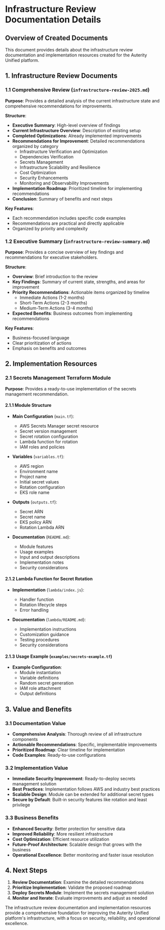 # Infrastructure Review Documentation Details

## Overview of Created Documents

This document provides details about the infrastructure review documentation and implementation resources created for the Auterity Unified platform.

## 1. Infrastructure Review Documents

### 1.1 Comprehensive Review (`infrastructure-review-2025.md`)

**Purpose**: Provides a detailed analysis of the current infrastructure state and comprehensive recommendations for improvements.

**Structure**:

- **Executive Summary**: High-level overview of findings
- **Current Infrastructure Overview**: Description of existing setup
- **Completed Optimizations**: Already implemented improvements
- **Recommendations for Improvement**: Detailed recommendations organized by category
  - Infrastructure Verification and Optimization
  - Dependencies Verification
  - Secrets Management
  - Infrastructure Scalability and Resilience
  - Cost Optimization
  - Security Enhancements
  - Monitoring and Observability Improvements
- **Implementation Roadmap**: Prioritized timeline for implementing recommendations
- **Conclusion**: Summary of benefits and next steps

**Key Features**:

- Each recommendation includes specific code examples
- Recommendations are practical and directly applicable
- Organized by priority and complexity

### 1.2 Executive Summary (`infrastructure-review-summary.md`)

**Purpose**: Provides a concise overview of key findings and recommendations for executive stakeholders.

**Structure**:

- **Overview**: Brief introduction to the review
- **Key Findings**: Summary of current state, strengths, and areas for improvement
- **Priority Recommendations**: Actionable items organized by timeline
  - Immediate Actions (1-2 months)
  - Short-Term Actions (2-3 months)
  - Medium-Term Actions (3-4 months)
- **Expected Benefits**: Business outcomes from implementing recommendations

**Key Features**:

- Business-focused language
- Clear prioritization of actions
- Emphasis on benefits and outcomes

## 2. Implementation Resources

### 2.1 Secrets Management Terraform Module

**Purpose**: Provides a ready-to-use implementation of the secrets management recommendation.

#### 2.1.1 Module Structure

- **Main Configuration** (`main.tf`):
  - AWS Secrets Manager secret resource
  - Secret version management
  - Secret rotation configuration
  - Lambda function for rotation
  - IAM roles and policies

- **Variables** (`variables.tf`):
  - AWS region
  - Environment name
  - Project name
  - Initial secret values
  - Rotation configuration
  - EKS role name

- **Outputs** (`outputs.tf`):
  - Secret ARN
  - Secret name
  - EKS policy ARN
  - Rotation Lambda ARN

- **Documentation** (`README.md`):
  - Module features
  - Usage examples
  - Input and output descriptions
  - Implementation notes
  - Security considerations

#### 2.1.2 Lambda Function for Secret Rotation

- **Implementation** (`lambda/index.js`):
  - Handler function
  - Rotation lifecycle steps
  - Error handling

- **Documentation** (`lambda/README.md`):
  - Implementation instructions
  - Customization guidance
  - Testing procedures
  - Security considerations

#### 2.1.3 Usage Example (`examples/secrets-example.tf`)

- **Example Configuration**:
  - Module instantiation
  - Variable definitions
  - Random secret generation
  - IAM role attachment
  - Output definitions

## 3. Value and Benefits

### 3.1 Documentation Value

- **Comprehensive Analysis**: Thorough review of all infrastructure components
- **Actionable Recommendations**: Specific, implementable improvements
- **Prioritized Roadmap**: Clear timeline for implementation
- **Code Examples**: Ready-to-use configurations

### 3.2 Implementation Value

- **Immediate Security Improvement**: Ready-to-deploy secrets management solution
- **Best Practices**: Implementation follows AWS and industry best practices
- **Scalable Design**: Module can be extended for additional secret types
- **Secure by Default**: Built-in security features like rotation and least privilege

### 3.3 Business Benefits

- **Enhanced Security**: Better protection for sensitive data
- **Improved Reliability**: More resilient infrastructure
- **Cost Optimization**: Efficient resource utilization
- **Future-Proof Architecture**: Scalable design that grows with the business
- **Operational Excellence**: Better monitoring and faster issue resolution

## 4. Next Steps

1. **Review Documentation**: Examine the detailed recommendations
2. **Prioritize Implementation**: Validate the proposed roadmap
3. **Deploy Secrets Module**: Implement the secrets management solution
4. **Monitor and Iterate**: Evaluate improvements and adjust as needed

The infrastructure review documentation and implementation resources provide a comprehensive foundation for improving the Auterity Unified platform's infrastructure, with a focus on security, reliability, and operational excellence.

